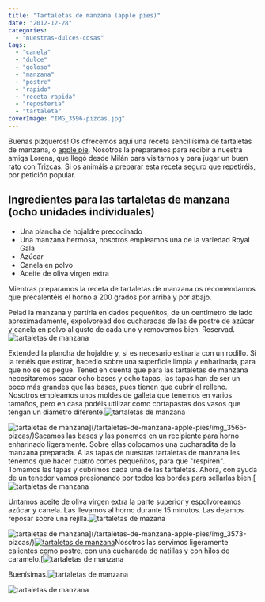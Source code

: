 ```yaml
---
title: "Tartaletas de manzana (apple pies)"
date: "2012-12-28"
categories:
  - "nuestras-dulces-cosas"
tags:
  - "canela"
  - "dulce"
  - "goloso"
  - "manzana"
  - "postre"
  - "rapido"
  - "receta-rapida"
  - "reposteria"
  - "tartaleta"
coverImage: "IMG_3596-pizcas.jpg"
---
```


Buenas pizqueros! Os ofrecemos aquí una receta sencillísima de tartaletas de manzana, o [apple pie](http://en.wikipedia.org/wiki/Apple_pie). Nosotros la preparamos para recibir a nuestra amiga Lorena, que llegó desde Milán para visitarnos y para jugar un buen rato con Trizcas. Si os animáis a preparar esta receta seguro que repetiréis, por petición popular.

## Ingredientes para las tartaletas de manzana (ocho unidades individuales)

- Una plancha de hojaldre precocinado
- Una manzana hermosa, nosotros empleamos una de la variedad Royal Gala
- Azúcar
- Canela en polvo
- Aceite de oliva virgen extra

Mientras preparamos la receta de tartaletas de manzana os recomendamos que precalentéis el horno a 200 grados por arriba y por abajo.

Pelad la manzana y partirla en dados pequeñitos, de un centímetro de lado aproximadamente, expolvoread dos cucharadas de las de postre de azúcar y canela en polvo al gusto de cada uno y removemos bien. Reservad.![tartaletas de manzana](images/IMG_3562-pizcas.jpg "tartaletas de manzana (pizcas)")

Extended la plancha de hojaldre y, si es necesario estirarla con un rodillo. Si la tenéis que estirar, hacedlo sobre una superficie limpia y enharinada, para que no se os pegue. Tened en cuenta que para las tartaletas de manzana necesitaremos sacar ocho bases y ocho tapas, las tapas han de ser un poco más grandes que las bases, pues tienen que cubrir el relleno. Nosotros empleamos unos moldes de galleta que tenemos en varios tamaños, pero en casa podéis utilizar como cortapastas dos vasos que tengan un diámetro diferente.![tartaletas de manzana](images/IMG_3563-pizcas.jpg "tartaletas de manzana(pizcas)")

![tartaletas de manzana](images/IMG_3565-pizcas.jpg "tartaletas de manzana (pizcas)")](/tartaletas-de-manzana-apple-pies/img_3565-pizcas/)Sacamos las bases y las ponemos en un recipiente para horno enharinado ligeramente. Sobre ellas colocamos una cucharadita de la manzana preparada. A las tapas de nuestras tartaletas de manzana les tenemos que hacer cuatro cortes pequeñitos, para que "respiren". Tomamos las tapas y cubrimos cada una de las tartaletas. Ahora, con ayuda de un tenedor vamos presionando por todos los bordes para sellarlas bien.[![tartaletas de manzana](images/IMG_3566-pizcas.jpg "tartaletas de manzana (pizcas)")

Untamos aceite de oliva virgen extra la parte superior y espolvoreamos azúcar y canela. Las llevamos al horno durante 15 minutos. Las dejamos reposar sobre una rejilla.![tartaletas de mazana](images/IMG_3567-pizcas.jpg "tartaletas de manzana (pizcas)")

![tartaletas de manzana](images/IMG_3573-pizcas.jpg "tartaletas de manzana (pizcas)")](/tartaletas-de-manzana-apple-pies/img_3573-pizcas/)[![tartaletas de manzana](images/IMG_3575-pizcas.jpg "tartaletas de manzana(pizcas)")](/tartaletas-de-manzana-apple-pies/img_3575-pizcas/)Nosotros las servimos ligeramente calientes como postre, con una cucharada de natillas y con hilos de caramelo.[![tartaletas de manzana](images/IMG_3577-pizcas.jpg "tartaletas de manzana (pizcas)")

Buenísimas.![tartaletas de manzana](images/IMG_3591-pizcas.jpg "tartaletas de manzana (pizcas)")

![tartaletas de manzana](images/IMG_3596-pizcas.jpg "tartaletas de manzana (pizcas)")
